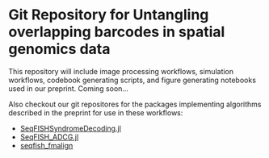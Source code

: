 # Git Repository for Untangling overlapping barcodes in spatial genomics data 

This repository will include image processing workflows, simulation workflows, codebook generating scripts, and figure generating notebooks used in our preprint. Coming soon...

Also checkout our git repositores for the packages implementing algorithms described in the preprint for use in these workflows: 
* [SeqFISHSyndromeDecoding.jl](https://github.com/CaiGroup/SeqFISHSyndromeDecoding.jl)
* [SeqFISH_ADCG.jl](https://github.com/CaiGroup/SeqFISH_ADCG.jl)
* [seqfish_fmalign](https://github.com/CaiGroup/seqfish_fmalign)
